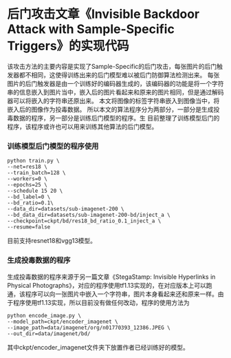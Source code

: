 # 后门攻击文章《Invisible Backdoor Attack with Sample-Specific Triggers》的实现代码
该攻击方法的主要内容是实现了Sample-Specific的后门攻击，每张图片的后门触发器都不相同，这使得训练出来的后门模型难以被后门防御算法检测出来。
每张图片的后门触发器是由一个训练好的编码器生成的，该编码器的功能是将一个字符串的信息嵌入到图片当中，嵌入后的图片看起来和原来的图片相同，但是通过解码器可以将嵌入的字符串还原出来。
本文将图像的标签字符串嵌入到图像当中，将嵌入后的图像作为投毒数据。
所以本文的算法程序分为两部分，一部分是生成投毒数据的程序，另一部分是训练后门模型的程序。生
目前整理了训练模型后门的程序，该程序或许也可以用来训练其他算法的后门模型。  

### 训练模型后门模型的程序使用
```
python train.py \
--net=res18 \
--train_batch=128 \
--workers=0 \
--epochs=25 \
--schedule 15 20 \
--bd_label=0 \
--bd_ratio=0.1\
--data_dir=datasets/sub-imagenet-200 \
--bd_data_dir=datasets/sub-imagenet-200-bd/inject_a \
--checkpoint=ckpt/bd/res18_bd_ratio_0.1_inject_a \
--resume=false
```
目前支持resnet18和vgg13模型。

### 生成投毒数据的程序
生成投毒数据的程序来源于另一篇文章《StegaStamp: Invisible Hyperlinks in Physical Photographs》，对应的程序使用tf1.13实现的，在对应版本上可以跑通，该程序可以向一张图片中嵌入一个字符串，图片本身看起来还和原来一样。由于程序使用tf1.13实现，所以目前没有做任何改动，程序的使用方法为
```
python encode_image.py \
--model_path=ckpt/encoder_imagenet \
--image_path=data/imagenet/org/n01770393_12386.JPEG \
--out_dir=data/imagenet/bd/ 
```
其中ckpt/encoder_imagenet文件夹下放置作者已经训练好的模型。
